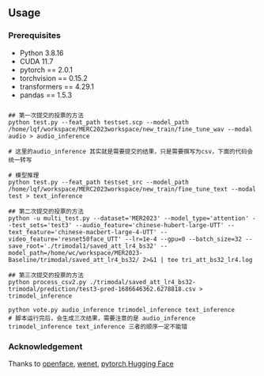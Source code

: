## Usage

### Prerequisites
- Python 3.8.16
- CUDA 11.7
- pytorch == 2.0.1
- torchvision == 0.15.2
- transformers == 4.29.1
- pandas == 1.5.3



### 
~~~~shell
## 第一次提交的投票的方法
python test.py --feat_path testset.scp --model_path /home/lqf/workspace/MERC2023workspace/new_train/fine_tune_wav --modal audio > audio_inference

# 这里的audio_inference 其实就是需要提交的结果，只是需要撰写为csv，下面的代码会统一转写

# 模型推理
python test.py --feat_path testset_src --model_path /home/lqf/workspace/MERC2023workspace/new_train/fine_tune_text --modal test > text_inference

## 第二次提交的投票的方法
python -u multi_test.py --dataset='MER2023' --model_type='attention' --test_sets='test3' --audio_feature='chinese-hubert-large-UTT' --text_feature='chinese-macbert-large-4-UTT' --video_feature='resnet50face_UTT' --lr=1e-4 --gpu=0 --batch_size=32 --save_root='./trimodal1/saved_att_lr4_bs32' --model_path=/home/wc/workspace/MER2023-Baseline/trimodal/saved_att_lr4_bs32/ 2>&1 | tee tri_att_bs32_lr4.log

## 第三次提交的投票的方法
python process_csv2.py ./trimodal/saved_att_lr4_bs32-trimodal/prediction/test3-pred-1686646362.6278818.csv > trimodel_inference

python vote.py audio_inference trimodel_inference text_inference
# 脚本运行完后，会生成三次结果，需要注意的是 audio_inference trimodel_inference text_inference 三者的顺序一定不能错
~~~~



### Acknowledgement
Thanks to [openface](https://github.com/TadasBaltrusaitis/OpenFace), [wenet](https://wenet.org.cn/wenet/), [pytorch](https://github.com/pytorch/pytorch),[Hugging Face](https://huggingface.co/docs/transformers/index)
